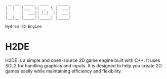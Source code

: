 ```cpp
 __ __  _____  ____    _____
|  |  ||___  ||  _  \ |  ___|
|     ||  ___|| |_|  ||  ___|
|__|__||_____||_____/ |_____|

Hydren 2D Engine
```

# H2DE
H2DE is a simple and open-source 2D game engine built with C++. It uses SDL2 for handling graphics and inputs. It is designed to help you create 2D games easily while maintaining efficiency and flexibility.
